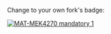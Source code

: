 Change to your own fork's badge:

[![MAT-MEK4270 mandatory 1](https://github.com/ade3108/mandatory1/actions/workflows/main.yml/badge.svg)](https://github.com/ade3108/mandatory1/actions/workflows/main.yml)
